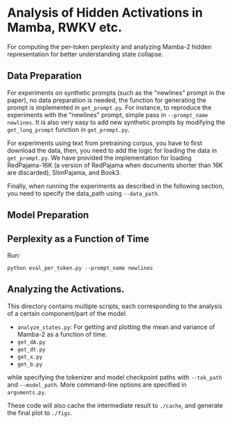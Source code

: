 # Analysis of Hidden Activations in Mamba, RWKV etc.

For computing the per-token perplexity and analyzing Mamba-2 hidden representation for better understanding state collapse.

## Data Preparation

For experiments on synthetic prompts (such as the "newlines" prompt in the paper), no data preparation is needed, the function for generating the prompt is implemented in `get_prompt.py`. For instance, to reproduce the experiments with the "newlines" prompt, simple pass in `--prompt_name newlines`. It is also very easy to add new synthetic prompts by modifying the `get_long_prompt` function in `get_prompt.py`.

For experiments using text from pretraining corpus, you have to first download the data, then, you need to add the logic for loading the data in `get_prompt.py`. We have provided the implementation for loading RedPajama-16K (a version of RedPajama when documents shorter than 16K are discarded), SlimPajama, and Book3.

Finally, when running the experiments as described in the following section, you need to specify the data_path using `--data_path`.

## Model Preparation

## Perplexity as a Function of Time

Run:

```shell
python eval_per_token.py --prompt_name newlines
```

## Analyzing the Activations.

This directory contains multiple scripts, each corresponding to the analysis of a certain component/part of the model.

- `analyze_states.py`: For getting and plotting the mean and variance of Mamba-2 as a function of time.
- `get_dA.py`
- `get_dt.py`
- `get_x.py`
- `get_b.py`

while specifying the tokenizer and model checkpoint paths with `--tok_path` and `--model_path`. More command-line options are specified in `arguments.py`.

These code will also cache the intermediate result to `./cache`, and generate the final plot to `./figs`.
